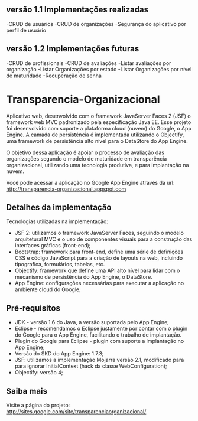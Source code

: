 versão 1.1 Implementações realizadas
----------------------------
 -CRUD de usuários
 -CRUD de organizações
 -Segurança do aplicativo por perfil de usuário

versão 1.2 Implementações futuras
-----------------------
 -CRUD de profissionais
 -CRUD de avaliações
 -Listar avaliações por organização
 -Listar Organizações por estado
 -Listar Organizações por nível de maturidade
 -Recuperação de senha 
 

Transparencia-Organizacional
===============

Aplicativo web, desenvolvido com o framework JavaServer Faces 2 (JSF) o framework web MVC padronizado pela especificação Java EE. Esse projeto foi desenvolvido com suporte a plataforma cloud (nuvem) do Google, o App Engine. A camada de persistência é implementada utilizando o Objectify, uma framework de persistência alto nível para o DataStore do App Engine.

O objetivo dessa aplicação é apoiar o processo de avaliação das organizações segundo o modelo de maturidade em transparência organizacional, utilizando uma tecnologia produtiva, e para implantação na nuvem.

Você pode acessar a aplicação no Google App Engine através da url: http://transparencia-organizacional.appspot.com

Detalhes da implementação
-------
Tecnologias utilizadas na implementação:
* JSF 2: utilizamos o framework JavaServer Faces, seguindo o modelo arquitetural MVC e o uso de componentes visuais para a construção das interfaces gráficas (front-end);
* Bootstrap: framework para front-end, define uma série de definições CSS e código JavaScript para a criação de layouts na web, incluindo tipografica, formulários, tabelas, etc.
* Objectify: framework que define uma API alto nível para lidar com o mecanismo de persistência do App Engine, o DataStore.
* App Engine: configurações necessárias para executar a aplicação no ambiente cloud do Google;

Pré-requisitos
-------
* JDK - versão 1.6 do Java, a versão suportada pelo App Engine;
* Eclipse - recomendamos o Eclipse justamente por contar com o plugin do Google para o App Engine, facilitando o trabalho de implantação.
* Plugin do Google para Eclipse - plugin com suporte a implantação no App Engine;
* Versão do SKD do App Engine: 1.7.3;
* JSF: utilizamos a implementação Mojarra versão 2.1, modificado para para ignorar InitialContext (hack da classe WebConfiguration);
* Objectify: versão 4;

Saiba mais
-------
Visite a página do projeto:
http://sites.google.com/site/transparenciaorganizacional/
